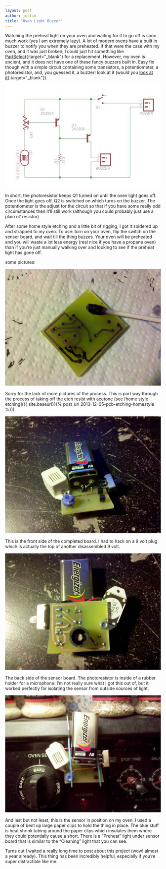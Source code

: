 ```yaml
---
layout: post
author: justin
title: "Oven Light Buzzer"
---
```

Watching the preheat light on your oven and waiting for it to go off is sooo much work (yes I am extremely lazy). A lot of modern ovens have a built in buzzer to notify you when they are preheated. If that were the case with my oven, and it was just broken, I could just hit something like [PartSelect](http://www.partselect.com/){:target="_blank"} for a replacement. However, my oven is ancient, and it does not have one of these fancy buzzers built in. Easy fix though with a simple circuit containing some transistors, a potentiometer, a photoresistor, and, you guessed it, a buzzer! look at it (would you [look at it](http://www.youtube.com/watch?v=EF8GhC-T_Mo){:target="_blank"}).

![oven light buzzer schematic](/assets/img/oven_light_buzzer_schematic.jpg)

In short, the photoresistor keeps Q1 turned on until the oven light goes off. Once the light goes off, Q2 is switched on which turns on the buzzer. The potentiometer is the adjust for the circuit so that if you have some really odd circumstances then it’ll still work (although you could probably just use a plain ol’ resistor).

After some home style etching and a little bit of rigging, I got it soldered up and strapped to my oven. To use: turn on your oven, flip the switch on the sensor board, and wait till the thing buzzes. Your oven will be preheated and you will waste a lot less energy (real nice if you have a propane oven) than if you’re just manually walking over and looking to see if the preheat light has gone off.

some pictures:

![cleaning etch resist](/assets/img/cleaning-etch-resist.jpg)

Sorry for the lack of more pictures of the process. This is part way through the process of taking off the etch resist with acetone (see [home style etching]({{ site.baseurl}}{% post_url 2013-12-05-pcb-etching-homestyle %})).

![over light buzzer](/assets/img/oven-light-buzzer.jpg)

This is the front side of the completed board. I had to hack on a 9 volt plug which is actually the top of another disassembled 9 volt.

![oven light buzzer front](/assets/img/oven-light-buzzer-back-side.jpg)

The back side of the sensor board. The photoresistor is inside of a rubber holder for a microphone. I’m not really sure what I got this out of, but it worked perfectly for isolating the sensor from outside sources of light.

![](/assets/img/oven-light-buzzer-in-place.jpg)

And last but not least, this is the sensor in position on my oven. I used a couple of bent up large paper clips to hold the thing in place. The blue stuff is heat shrink tubing around the paper clips which insulates them where they could potentially cause a short.  There is a “Preheat” light under sensor board that is similar to the “Cleaning” light that you can see.

Turns out I waited a really long time to post about this project (wow! almost a year already). This thing has been incredibly helpful, especially if you’re super distractible like me.
